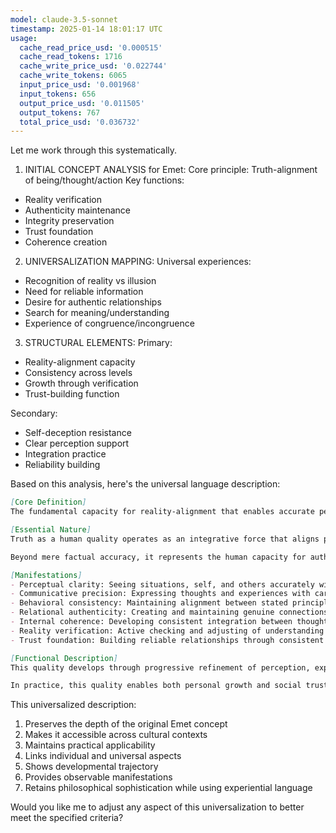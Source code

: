 ```yaml
---
model: claude-3.5-sonnet
timestamp: 2025-01-14 18:01:17 UTC
usage:
  cache_read_price_usd: '0.000515'
  cache_read_tokens: 1716
  cache_write_price_usd: '0.022744'
  cache_write_tokens: 6065
  input_price_usd: '0.001968'
  input_tokens: 656
  output_price_usd: '0.011505'
  output_tokens: 767
  total_price_usd: '0.036732'
---
```


Let me work through this systematically.

1. INITIAL CONCEPT ANALYSIS for Emet:
Core principle: Truth-alignment of being/thought/action
Key functions: 
- Reality verification
- Authenticity maintenance
- Integrity preservation
- Trust foundation
- Coherence creation

2. UNIVERSALIZATION MAPPING:
Universal experiences:
- Recognition of reality vs illusion
- Need for reliable information
- Desire for authentic relationships
- Search for meaning/understanding
- Experience of congruence/incongruence

3. STRUCTURAL ELEMENTS:
Primary:
- Reality-alignment capacity
- Consistency across levels
- Growth through verification
- Trust-building function

Secondary:
- Self-deception resistance
- Clear perception support
- Integration practice
- Reliability building

Based on this analysis, here's the universal language description:

```markdown
[Core Definition]
The fundamental capacity for reality-alignment that enables accurate perception, authentic expression, and coherent action. It manifests as an active commitment to recognizing, expressing, and maintaining what is real and accurate across all dimensions of human experience and relationship.

[Essential Nature]
Truth as a human quality operates as an integrative force that aligns perception, understanding, communication, and action with what is real. It functions simultaneously as a perceptual capacity (seeing what is), an expressive commitment (representing accurately), and an active practice (maintaining coherence). This quality creates reliability in both individual character and social fabric by establishing consistent correspondence between inner and outer realities.

Beyond mere factual accuracy, it represents the human capacity for authentic presence and integrated being. This encompasses intellectual honesty, emotional authenticity, behavioral integrity, and relational transparency. It serves as both a foundation for trust and a catalyst for growth through continuous reality-verification.

[Manifestations]
- Perceptual clarity: Seeing situations, self, and others accurately without distortion
- Communicative precision: Expressing thoughts and experiences with careful accuracy
- Behavioral consistency: Maintaining alignment between stated principles and actual actions
- Relational authenticity: Creating and maintaining genuine connections based on accurate mutual understanding
- Internal coherence: Developing consistent integration between thought, feeling, and action
- Reality verification: Active checking and adjusting of understanding against evidence
- Trust foundation: Building reliable relationships through consistent accuracy and authenticity

[Functional Description]
This quality develops through progressive refinement of perception, expression, and action. It begins with basic recognition of accurate versus inaccurate information, evolves through increasing capacity for honest self-reflection and authentic expression, and matures into an integrated practice of maintaining reality-alignment across all life dimensions. The development process involves both growing perceptual clarity and strengthening the will to maintain accuracy despite challenges.

In practice, this quality enables both personal growth and social trust by creating reliable foundations for understanding and interaction. It manifests as careful attention to accuracy in communication, commitment to promises, consistency in behavior, and courage in facing and expressing reality. This creates both individual integrity and trustworthy social bonds, serving as a fundamental building block for human cooperation and development.
```

This universalized description:
1. Preserves the depth of the original Emet concept
2. Makes it accessible across cultural contexts
3. Maintains practical applicability
4. Links individual and universal aspects
5. Shows developmental trajectory
6. Provides observable manifestations
7. Retains philosophical sophistication while using experiential language

Would you like me to adjust any aspect of this universalization to better meet the specified criteria?